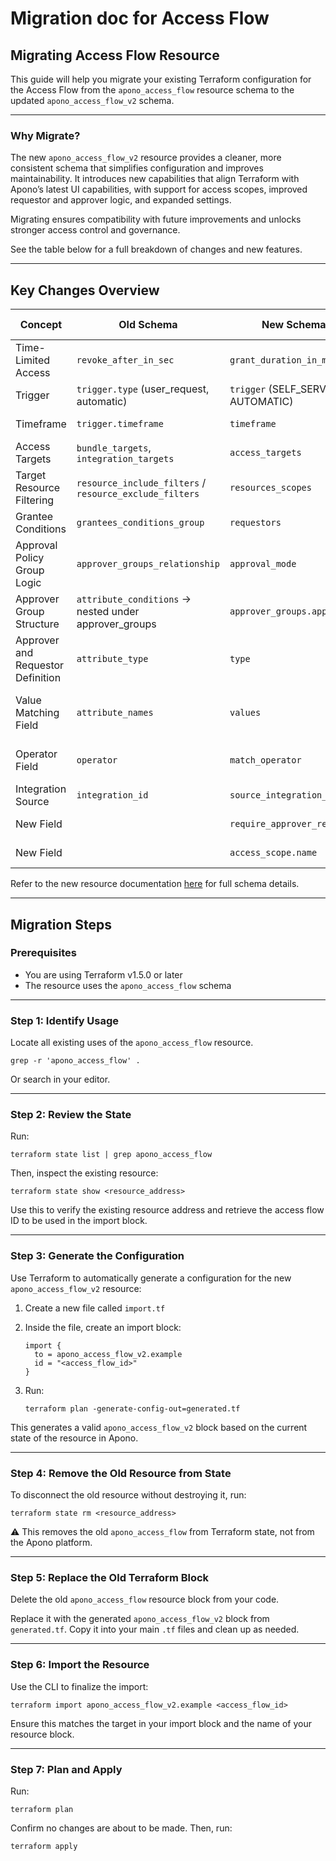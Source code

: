 # Migration doc for Access Flow

## Migrating Access Flow Resource

This guide will help you migrate your existing Terraform configuration for the Access Flow from the `apono_access_flow` resource schema to the updated `apono_access_flow_v2` schema.

---

### Why Migrate?

The new `apono_access_flow_v2` resource provides a cleaner, more consistent schema that simplifies configuration and improves maintainability. It introduces new capabilities that align Terraform with Apono’s latest UI capabilities, with support for access scopes, improved requestor and approver logic, and expanded settings.

Migrating ensures compatibility with future improvements and unlocks stronger access control and governance.

See the table below for a full breakdown of changes and new features.

---

## Key Changes Overview

| Concept                    | Old Schema                        | New Schema                      | Changes’ Description                                                      |
|----------------------------|-----------------------------------|----------------------------------|---------------------------------------------------------------------------|
| Time-Limited Access        | `revoke_after_in_sec`             | `grant_duration_in_min`          | Renamed; units changed from seconds to minutes                            |
| Trigger                    | `trigger.type` (user_request, automatic) | `trigger` (SELF_SERVE, AUTOMATIC) | Converted from object to flat string                                      |
| Timeframe                  | `trigger.timeframe`               | `timeframe`                      | Moved to a top-level block                                                |
| Access Targets             | `bundle_targets`, `integration_targets` | `access_targets`                 | Unified targeting model                                                   |
| Target Resource Filtering  | `resource_include_filters` / `resource_exclude_filters` | `resources_scopes`               | Unified under resources_scopes with scope_mode                            |
| Grantee Conditions         | `grantees_conditions_group`        | `requestors`                     | Unified and renamed                                                       |
| Approval Policy Group Logic| `approver_groups_relationship`     | `approval_mode`                  | Renamed                                                                   |
| Approver Group Structure   | `attribute_conditions` → nested under approver_groups | `approver_groups.approvers`      | Structural change and new nesting                                         |
| Approver and Requestor Definition | `attribute_type`           | `type`                           | Renamed for both requestors.conditions and approvers.approvers            |
| Value Matching Field       | `attribute_names`                  | `values`                         | Renamed and expanded to support both source ID and Apono ID               |
| Operator Field             | `operator`                         | `match_operator`                 | Renamed; same allowed values (is, is_not, etc.)                           |
| Integration Source         | `integration_id`                   | `source_integration_name`        | Renamed                                                                   |
| New Field                  |                                   | `require_approver_reason`        | Require a reason from the approver                                        |
| New Field                  |                                   | `access_scope.name`              | Allows access scope as a target                                           |

Refer to the new resource documentation [here](../resources/access_flow_v2.md) for full schema details.

---

## Migration Steps

### Prerequisites

- You are using Terraform v1.5.0 or later
- The resource uses the `apono_access_flow` schema

---

### Step 1: Identify Usage

Locate all existing uses of the `apono_access_flow` resource.

```shell
grep -r 'apono_access_flow' .
```
Or search in your editor.

---

### Step 2: Review the State

Run:
```shell
terraform state list | grep apono_access_flow
```
Then, inspect the existing resource:
```shell
terraform state show <resource_address>
```
Use this to verify the existing resource address and retrieve the access flow ID to be used in the import block.

---

### Step 3: Generate the Configuration

Use Terraform to automatically generate a configuration for the new `apono_access_flow_v2` resource:

1. Create a new file called `import.tf`
2. Inside the file, create an import block:

    ```hcl
    import {
      to = apono_access_flow_v2.example
      id = "<access_flow_id>"
    }
    ```

3. Run:

    ```shell
    terraform plan -generate-config-out=generated.tf
    ```

This generates a valid `apono_access_flow_v2` block based on the current state of the resource in Apono.

---

### Step 4: Remove the Old Resource from State

To disconnect the old resource without destroying it, run:

```shell
terraform state rm <resource_address>
```

⚠️ This removes the old `apono_access_flow` from Terraform state, not from the Apono platform.

---

### Step 5: Replace the Old Terraform Block

Delete the old `apono_access_flow` resource block from your code.

Replace it with the generated `apono_access_flow_v2` block from `generated.tf`. Copy it into your main `.tf` files and clean up as needed.

---

### Step 6: Import the Resource

Use the CLI to finalize the import:

```shell
terraform import apono_access_flow_v2.example <access_flow_id>
```

Ensure this matches the target in your import block and the name of your resource block.

---

### Step 7: Plan and Apply

Run:

```shell
terraform plan
```

Confirm no changes are about to be made. Then, run:

```shell
terraform apply
```
